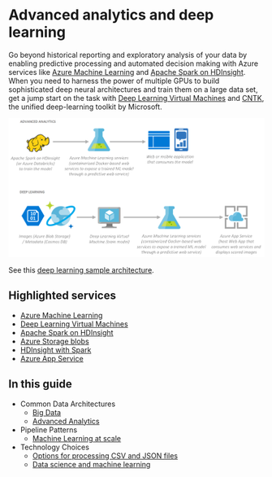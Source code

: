 # Advanced analytics and deep learning

Go beyond historical reporting and exploratory analysis of your data by enabling predictive processing and automated decision making with Azure services like [Azure Machine Learning](/azure/machine-learning/preview/overview-what-is-azure-ml) and [Apache Spark on HDInsight](/azure/hdinsight/spark/apache-spark-jupyter-spark-sql). When you need to harness the power of multiple GPUs to build sophisticated deep neural architectures and train them on a large data set, get a jump start on the task with [Deep Learning Virtual Machines](/azure/machine-learning/data-science-virtual-machine/deep-learning-dsvm-overview) and [CNTK](https://github.com/Microsoft/CNTK/wiki), the unified deep-learning toolkit by Microsoft.

![Advanced Analytics & Deep Learning](./images/implementation-example_advanced-analytics-deep-learning.png)

See this [deep learning sample architecture](https://github.com/Azure/cortana-intelligence-product-detection-from-images/tree/master/technical_deployment).

## Highlighted services

* [Azure Machine Learning](/azure/machine-learning/preview/overview-what-is-azure-ml)
* [Deep Learning Virtual Machines](/azure/machine-learning/data-science-virtual-machine/deep-learning-dsvm-overview)
* [Apache Spark on HDInsight](/azure/hdinsight/spark/apache-spark-jupyter-spark-sql)
* [Azure Storage blobs](/azure/storage/blobs/storage-blobs-introduction)
* [HDInsight with Spark](/azure/hdinsight/spark/apache-spark-overview)
* [Azure App Service](/azure/app-service/)

## In this guide

* Common Data Architectures
    * [Big Data](../common-architectures/big-data.md)
    * [Advanced Analytics](../common-architectures/advanced-analytics.md)
* Pipeline Patterns
    * [Machine Learning at scale](../pipeline-patterns/machine-learning-at-scale.md)
* Technology Choices
    * [Options for processing CSV and JSON files](../technology-choices/csv-json-options.md)
    * [Data science and machine learning](../technology-choices/data-science-and-machine-learning.md)